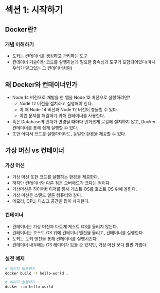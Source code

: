 # 섹션 1: 시작하기

## Docker란?

### 개념 이해하기

- 도커는 컨테이너를 생성하고 관리하는 도구
- 컨테이너 기술이란 코드를 실행하는데 필요한 종속성과 도구가 포함되어있다(마치 우리가 알고있는 그 컨테이너처럼)

## 왜 Docker와 컨테이너인가

- Node 14 버전으로 개발을 한 앱을 Node 12 버전으로 실행하려면?
    - Node 12 버전을 설치하고 실행해야 한다.
    - 이 때 Node 14 버전과 Node 12 버전이 충돌할 수 있다.
    - 이런 문제를 해결하기 위해 컨테이너를 사용한다.
- 혹은 Database의 벤더가 변경될 때마다 번거롭게 로컬에 설치하지 않고, Docker 컨테이너를 통해 쉽게 실행할 수 있다.
- 또한 어디서 코드를 실행하더라도, 동일한 환경을 제공할 수 있다.

## 가상 머신 vs 컨테이너

### 가상 머신
- 가상 머신 또한 코드를 실행하는 환경을 제공한다.
- 하지만 컨테이너와 다른 점은 오버헤드가 크다는 점이다.
- 가상머신은 하이퍼바이저를 통해 게스트 OS를 호스트 OS 위에 올린다.
- 가상 머신은 스탠드 얼론 컴퓨터와 같다.
- 메모리, CPU, 디스크 공간을 많이 차지한다.

### 컨테이너

- 컨테이너는 가상 머신과 다르게 게스트 OS를 올리지 않는다.
- 컨테이너는 호스트 OS 위에 컨테이너 엔진을 올리고, 컨테이너를 실행한다.
- 도커는 도커 엔진을 통해 컨테이너를 실행시킨다.
- 컨테이너 내부에는 OS 레이어가 있을 순 있지만, 가상 머신 보다 훨씬 가볍다.

### 실전 예제

```bash
# 이미지 빌드하기
docker build -t hello-world .

# 이미지 실행하기
docker run hello-world
```